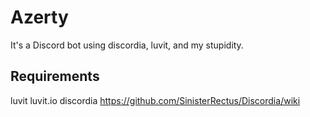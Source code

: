 # Azerty

It's a Discord bot using discordia, luvit, and my stupidity.


## Requirements

luvit luvit.io
discordia https://github.com/SinisterRectus/Discordia/wiki
